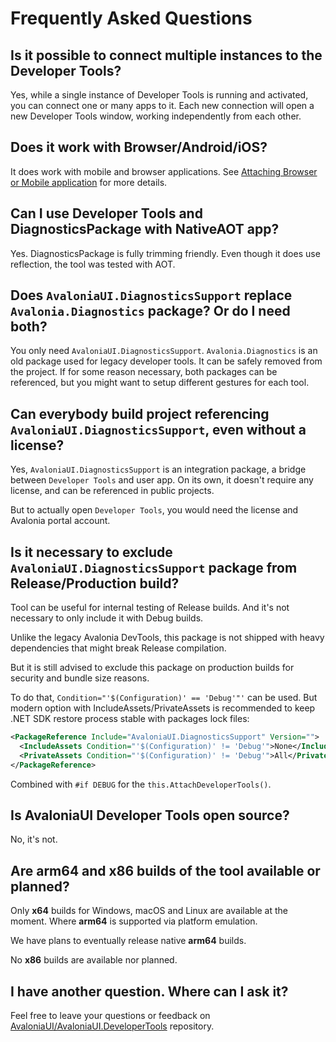 # Frequently Asked Questions

## Is it possible to connect multiple instances to the Developer Tools?

Yes, while a single instance of Developer Tools is running and activated, you can connect one or many apps to it.
Each new connection will open a new Developer Tools window, working independently from each other.

## Does it work with Browser/Android/iOS?

It does work with mobile and browser applications.
See [Attaching Browser or Mobile application](./advanced/attaching-browser-or-mobile.md) for more details.

## Can I use Developer Tools and DiagnosticsPackage with NativeAOT app?

Yes. DiagnosticsPackage is fully trimming friendly. Even though it does use reflection, the tool was tested with AOT.

## Does `AvaloniaUI.DiagnosticsSupport` replace `Avalonia.Diagnostics` package? Or do I need both?

You only need `AvaloniaUI.DiagnosticsSupport`.
`Avalonia.Diagnostics` is an old package used for legacy developer tools. It can be safely removed from the project.
If for some reason necessary, both packages can be referenced, but you might want to setup different gestures for each tool.

## Can everybody build project referencing `AvaloniaUI.DiagnosticsSupport`, even without a license?

Yes, `AvaloniaUI.DiagnosticsSupport` is an integration package, a bridge between `Developer Tools` and user app. On its own, it doesn't require any license, and can be referenced in public projects.

But to actually open `Developer Tools`, you would need the license and Avalonia portal account.

## Is it necessary to exclude `AvaloniaUI.DiagnosticsSupport` package from Release/Production build?

Tool can be useful for internal testing of Release builds. And it's not necessary to only include it with Debug builds.

Unlike the legacy Avalonia DevTools, this package is not shipped with heavy dependencies that might break Release compilation.

But it is still advised to exclude this package on production builds for security and bundle size reasons.

To do that, `Condition="'$(Configuration)' == 'Debug'"'` can be used. But modern option with IncludeAssets/PrivateAssets is recommended to keep .NET SDK restore process stable with packages lock files:
```xml
<PackageReference Include="AvaloniaUI.DiagnosticsSupport" Version="">
  <IncludeAssets Condition="'$(Configuration)' != 'Debug'">None</IncludeAssets>
  <PrivateAssets Condition="'$(Configuration)' != 'Debug'">All</PrivateAssets>
</PackageReference>
```

Combined with `#if DEBUG` for the `this.AttachDeveloperTools()`.

## Is AvaloniaUI Developer Tools open source?

No, it's not.

## Are arm64 and x86 builds of the tool available or planned?

Only **x64** builds for Windows, macOS and Linux are available at the moment. Where **arm64** is supported via platform emulation.

We have plans to eventually release native **arm64** builds.

No **x86** builds are available nor planned.

## I have another question. Where can I ask it?

Feel free to leave your questions or feedback on [AvaloniaUI/AvaloniaUI.DeveloperTools](https://github.com/AvaloniaUI/AvaloniaUI.DeveloperTools/ ) repository.

